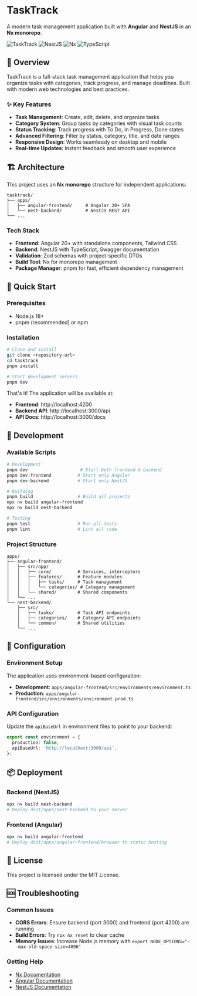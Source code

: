 # TaskTrack

A modern task management application built with **Angular** and **NestJS** in an **Nx monorepo**.

![TaskTrack](https://img.shields.io/badge/Angular-20+-red?style=flat&logo=angular)
![NestJS](https://img.shields.io/badge/NestJS-11+-red?style=flat&logo=nestjs)
![Nx](https://img.shields.io/badge/Nx-21+-blue?style=flat&logo=nx)
![TypeScript](https://img.shields.io/badge/TypeScript-5.8+-blue?style=flat&logo=typescript)

## 🎯 Overview

TaskTrack is a full-stack task management application that helps you organize tasks with categories, track progress, and manage deadlines. Built with modern web technologies and best practices.

### ✨ Key Features

- **Task Management**: Create, edit, delete, and organize tasks
- **Category System**: Group tasks by categories with visual task counts
- **Status Tracking**: Track progress with To Do, In Progress, Done states
- **Advanced Filtering**: Filter by status, category, title, and date ranges
- **Responsive Design**: Works seamlessly on desktop and mobile
- **Real-time Updates**: Instant feedback and smooth user experience

## 🏗️ Architecture

This project uses an **Nx monorepo** structure for independent applications:

```
tasktrack/
├── apps/
│   ├── angular-frontend/     # Angular 20+ SPA
│   └── nest-backend/         # NestJS REST API
└── ...
```

### Tech Stack

- **Frontend**: Angular 20+ with standalone components, Tailwind CSS
- **Backend**: NestJS with TypeScript, Swagger documentation
- **Validation**: Zod schemas with project-specific DTOs
- **Build Tool**: Nx for monorepo management
- **Package Manager**: pnpm for fast, efficient dependency management

## 🚀 Quick Start

### Prerequisites

- Node.js 18+
- pnpm (recommended) or npm

### Installation

```bash
# Clone and install
git clone <repository-url>
cd tasktrack
pnpm install

# Start development servers
pnpm dev
```

That's it! The application will be available at:

- **Frontend**: http://localhost:4200
- **Backend API**: http://localhost:3000/api
- **API Docs**: http://localhost:3000/docs

## 📖 Development

### Available Scripts

```bash
# Development
pnpm dev                    # Start both frontend & backend
pnpm dev:frontend          # Start only Angular
pnpm dev:backend           # Start only NestJS

# Building
pnpm build                 # Build all projects
npx nx build angular-frontend
npx nx build nest-backend

# Testing
pnpm test                  # Run all tests
pnpm lint                  # Lint all code
```

### Project Structure

```
apps/
├── angular-frontend/
│   ├── src/app/
│   │   ├── core/          # Services, interceptors
│   │   ├── features/      # Feature modules
│   │   │   ├── tasks/     # Task management
│   │   │   └── categories/ # Category management
│   │   └── shared/        # Shared components
│   └── ...
└── nest-backend/
    ├── src/
    │   ├── tasks/         # Task API endpoints
    │   ├── categories/    # Category API endpoints
    │   └── common/        # Shared utilities
    └── ...
```

## 🔧 Configuration

### Environment Setup

The application uses environment-based configuration:

- **Development**: `apps/angular-frontend/src/environments/environment.ts`
- **Production**: `apps/angular-frontend/src/environments/environment.prod.ts`

### API Configuration

Update the `apiBaseUrl` in environment files to point to your backend:

```typescript
export const environment = {
  production: false,
  apiBaseUrl: 'http://localhost:3000/api',
};
```

## 📦 Deployment

### Backend (NestJS)

```bash
npx nx build nest-backend
# Deploy dist/apps/nest-backend to your server
```

### Frontend (Angular)

```bash
npx nx build angular-frontend
# Deploy dist/apps/angular-frontend/browser to static hosting
```

## 📝 License

This project is licensed under the MIT License.

## 🆘 Troubleshooting

### Common Issues

- **CORS Errors**: Ensure backend (port 3000) and frontend (port 4200) are running
- **Build Errors**: Try `npx nx reset` to clear cache
- **Memory Issues**: Increase Node.js memory with `export NODE_OPTIONS="--max-old-space-size=4096"`

### Getting Help

- [Nx Documentation](https://nx.dev/)
- [Angular Documentation](https://angular.dev/)
- [NestJS Documentation](https://docs.nestjs.com/)
